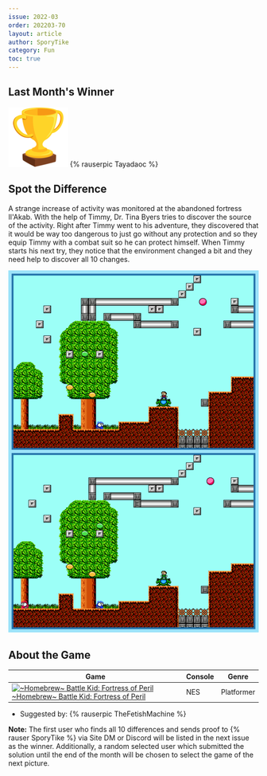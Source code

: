 ```yaml
---
issue: 2022-03
order: 202203-70
layout: article
author: SporyTike
category: Fun
toc: true
---
```


## Last Month's Winner

<div class="bingo-winner">
  <img class="bingo-trophy" src="../../img/trophy.png" alt="trophy" />
  {% rauserpic Tayadaoc %}
</div>

## Spot the Difference

A strange increase of activity was monitored at the abandoned fortress Il'Akab. With the help of Timmy, Dr. Tina Byers tries to discover the source of the activity. Right after Timmy went to his adventure, they discovered that it would be way too dangerous to just go without any protection and so they equip Timmy with a combat suit so he can protect himself. When Timmy starts his next try, they notice that the environment changed a bit and they need help to discover all 10 changes.

![spot the difference](img/Fun/SpotTheDifference.png)

## About the Game

| Game                                                                                                                                                                                                                                                                                          | Console | Genre      |
| --------------------------------------------------------------------------------------------------------------------------------------------------------------------------------------------------------------------------------------------------------------------------------------------- | ------- | ---------- |
| <a class="gameicon-link" href="https://retroachievements.org/game/5090" target="_blank" rel="noopener"> <img class="gameicon" src="https://retroachievements.org/Images/004677.png" alt="~Homebrew~ Battle Kid: Fortress of Peril"> <span>~Homebrew~ Battle Kid: Fortress of Peril</span></a> | NES     | Platformer |


* Suggested by: {% rauserpic TheFetishMachine %}

**Note:** The first user who finds all 10 differences and sends proof to {% rauser SporyTike %} via Site DM or Discord will be listed in the next issue as the winner. Additionally, a random selected user which submitted the solution until the end of the month will be chosen to select the game of the next picture.

